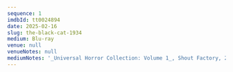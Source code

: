 ```yaml
---
sequence: 1
imdbId: tt0024894
date: 2025-02-16
slug: the-black-cat-1934
medium: Blu-ray
venue: null
venueNotes: null
mediumNotes: '_Universal Horror Collection: Volume 1_, Shout Factory, 2019'
---
```


